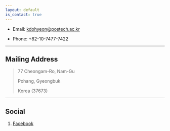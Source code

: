 ```yaml
---
layout: default
is_contact: true
---
```


* Email: [kdohyeon@postech.ac.kr](mailto:kdohyeon@postech.ac.kr)

* Phone: +82-10-7477-7422

---

## Mailing Address

> 77 Cheongam-Ro, Nam-Gu
>
> Pohang, Gyeongbuk
>
> Korea (37673)

---

## Social

1. [Facebook](https://www.facebook.com/4ohJung)
